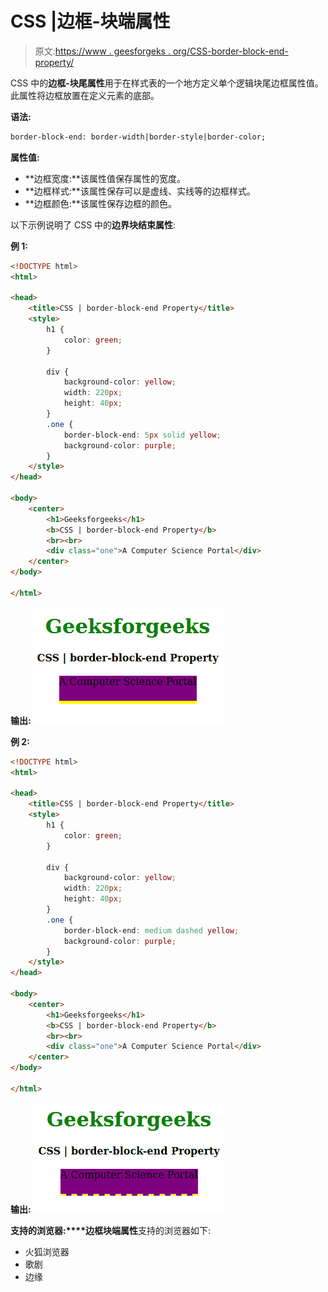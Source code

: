 # CSS |边框-块端属性

> 原文:[https://www . geesforgeks . org/CSS-border-block-end-property/](https://www.geeksforgeeks.org/css-border-block-end-property/)

CSS 中的**边框-块尾属性**用于在样式表的一个地方定义单个逻辑块尾边框属性值。此属性将边框放置在定义元素的底部。

**语法:**

```html
border-block-end: border-width|border-style|border-color;
```

**属性值:**

*   **边框宽度:**该属性值保存属性的宽度。
*   **边框样式:**该属性保存可以是虚线、实线等的边框样式。
*   **边框颜色:**该属性保存边框的颜色。

以下示例说明了 CSS 中的**边界块结束属性**:

**例 1:**

```html
<!DOCTYPE html>
<html>

<head>
    <title>CSS | border-block-end Property</title>
    <style>
        h1 {
            color: green;
        }

        div {
            background-color: yellow;
            width: 220px;
            height: 40px;
        }
        .one {
            border-block-end: 5px solid yellow;
            background-color: purple;
        }
    </style>
</head>

<body>
    <center>
        <h1>Geeksforgeeks</h1>
        <b>CSS | border-block-end Property</b>
        <br><br>
        <div class="one">A Computer Science Portal</div>
    </center>
</body>

</html>
```

**输出:**
![](img/8b6656131641d947a2c97eb9ecf0fe96.png)

**例 2:**

```html
<!DOCTYPE html>
<html>

<head>
    <title>CSS | border-block-end Property</title>
    <style>
        h1 {
            color: green;
        }

        div {
            background-color: yellow;
            width: 220px;
            height: 40px;
        }
        .one {
            border-block-end: medium dashed yellow;
            background-color: purple;
        }
    </style>
</head>

<body>
    <center>
        <h1>Geeksforgeeks</h1>
        <b>CSS | border-block-end Property</b>
        <br><br>
        <div class="one">A Computer Science Portal</div>
    </center>
</body>

</html>
```

**输出:**
![](img/b5ddafbfe2562301e936e78981e1edeb.png)

**支持的浏览器:****边框块端属性**支持的浏览器如下:

*   火狐浏览器
*   歌剧
*   边缘